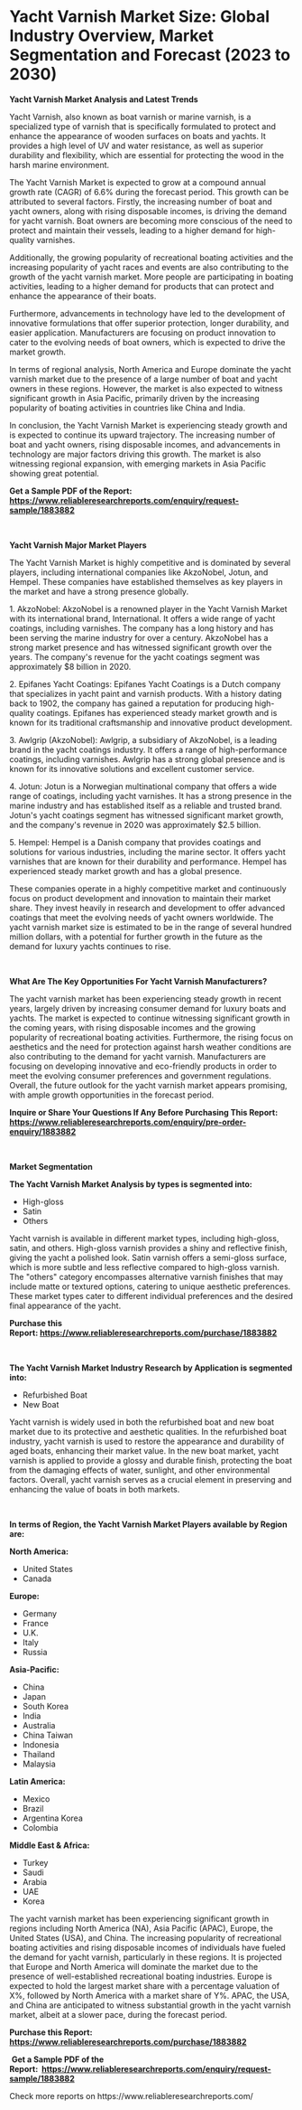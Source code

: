 <p><h1>Yacht Varnish Market Size: Global Industry Overview, Market Segmentation and Forecast (2023 to 2030)</h1></p><p><strong>Yacht Varnish Market Analysis and Latest Trends</strong></p>
<p><p>Yacht Varnish, also known as boat varnish or marine varnish, is a specialized type of varnish that is specifically formulated to protect and enhance the appearance of wooden surfaces on boats and yachts. It provides a high level of UV and water resistance, as well as superior durability and flexibility, which are essential for protecting the wood in the harsh marine environment.</p><p>The Yacht Varnish Market is expected to grow at a compound annual growth rate (CAGR) of 6.6% during the forecast period. This growth can be attributed to several factors. Firstly, the increasing number of boat and yacht owners, along with rising disposable incomes, is driving the demand for yacht varnish. Boat owners are becoming more conscious of the need to protect and maintain their vessels, leading to a higher demand for high-quality varnishes.</p><p>Additionally, the growing popularity of recreational boating activities and the increasing popularity of yacht races and events are also contributing to the growth of the yacht varnish market. More people are participating in boating activities, leading to a higher demand for products that can protect and enhance the appearance of their boats.</p><p>Furthermore, advancements in technology have led to the development of innovative formulations that offer superior protection, longer durability, and easier application. Manufacturers are focusing on product innovation to cater to the evolving needs of boat owners, which is expected to drive the market growth.</p><p>In terms of regional analysis, North America and Europe dominate the yacht varnish market due to the presence of a large number of boat and yacht owners in these regions. However, the market is also expected to witness significant growth in Asia Pacific, primarily driven by the increasing popularity of boating activities in countries like China and India.</p><p>In conclusion, the Yacht Varnish Market is experiencing steady growth and is expected to continue its upward trajectory. The increasing number of boat and yacht owners, rising disposable incomes, and advancements in technology are major factors driving this growth. The market is also witnessing regional expansion, with emerging markets in Asia Pacific showing great potential.</p></p>
<p><strong>Get a Sample PDF of the Report:&nbsp; <a href="https://www.reliableresearchreports.com/enquiry/request-sample/1883882">https://www.reliableresearchreports.com/enquiry/request-sample/1883882</a></strong></p>
<p>&nbsp;</p>
<p><strong>Yacht Varnish Major Market Players</strong></p>
<p><p>The Yacht Varnish Market is highly competitive and is dominated by several players, including international companies like AkzoNobel, Jotun, and Hempel. These companies have established themselves as key players in the market and have a strong presence globally.</p><p>1. AkzoNobel: AkzoNobel is a renowned player in the Yacht Varnish Market with its international brand, International. It offers a wide range of yacht coatings, including varnishes. The company has a long history and has been serving the marine industry for over a century. AkzoNobel has a strong market presence and has witnessed significant growth over the years. The company's revenue for the yacht coatings segment was approximately $8 billion in 2020.</p><p>2. Epifanes Yacht Coatings: Epifanes Yacht Coatings is a Dutch company that specializes in yacht paint and varnish products. With a history dating back to 1902, the company has gained a reputation for producing high-quality coatings. Epifanes has experienced steady market growth and is known for its traditional craftsmanship and innovative product development.</p><p>3. Awlgrip (AkzoNobel): Awlgrip, a subsidiary of AkzoNobel, is a leading brand in the yacht coatings industry. It offers a range of high-performance coatings, including varnishes. Awlgrip has a strong global presence and is known for its innovative solutions and excellent customer service.</p><p>4. Jotun: Jotun is a Norwegian multinational company that offers a wide range of coatings, including yacht varnishes. It has a strong presence in the marine industry and has established itself as a reliable and trusted brand. Jotun's yacht coatings segment has witnessed significant market growth, and the company's revenue in 2020 was approximately $2.5 billion.</p><p>5. Hempel: Hempel is a Danish company that provides coatings and solutions for various industries, including the marine sector. It offers yacht varnishes that are known for their durability and performance. Hempel has experienced steady market growth and has a global presence.</p><p>These companies operate in a highly competitive market and continuously focus on product development and innovation to maintain their market share. They invest heavily in research and development to offer advanced coatings that meet the evolving needs of yacht owners worldwide. The yacht varnish market size is estimated to be in the range of several hundred million dollars, with a potential for further growth in the future as the demand for luxury yachts continues to rise.</p></p>
<p>&nbsp;</p>
<p><strong>What Are The Key Opportunities For Yacht Varnish Manufacturers?</strong></p>
<p><p>The yacht varnish market has been experiencing steady growth in recent years, largely driven by increasing consumer demand for luxury boats and yachts. The market is expected to continue witnessing significant growth in the coming years, with rising disposable incomes and the growing popularity of recreational boating activities. Furthermore, the rising focus on aesthetics and the need for protection against harsh weather conditions are also contributing to the demand for yacht varnish. Manufacturers are focusing on developing innovative and eco-friendly products in order to meet the evolving consumer preferences and government regulations. Overall, the future outlook for the yacht varnish market appears promising, with ample growth opportunities in the forecast period.</p></p>
<p><strong>Inquire or Share Your Questions If Any Before Purchasing This Report: <a href="https://www.reliableresearchreports.com/enquiry/pre-order-enquiry/1883882">https://www.reliableresearchreports.com/enquiry/pre-order-enquiry/1883882</a></strong></p>
<p>&nbsp;</p>
<p><strong>Market Segmentation</strong></p>
<p><strong>The Yacht Varnish Market Analysis by types is segmented into:</strong></p>
<p><ul><li>High-gloss</li><li>Satin</li><li>Others</li></ul></p>
<p><p>Yacht varnish is available in different market types, including high-gloss, satin, and others. High-gloss varnish provides a shiny and reflective finish, giving the yacht a polished look. Satin varnish offers a semi-gloss surface, which is more subtle and less reflective compared to high-gloss varnish. The "others" category encompasses alternative varnish finishes that may include matte or textured options, catering to unique aesthetic preferences. These market types cater to different individual preferences and the desired final appearance of the yacht.</p></p>
<p><strong>Purchase this Report:&nbsp;<a href="https://www.reliableresearchreports.com/purchase/1883882">https://www.reliableresearchreports.com/purchase/1883882</a></strong></p>
<p>&nbsp;</p>
<p><strong>The Yacht Varnish Market Industry Research by Application is segmented into:</strong></p>
<p><ul><li>Refurbished Boat</li><li>New Boat</li></ul></p>
<p><p>Yacht varnish is widely used in both the refurbished boat and new boat market due to its protective and aesthetic qualities. In the refurbished boat industry, yacht varnish is used to restore the appearance and durability of aged boats, enhancing their market value. In the new boat market, yacht varnish is applied to provide a glossy and durable finish, protecting the boat from the damaging effects of water, sunlight, and other environmental factors. Overall, yacht varnish serves as a crucial element in preserving and enhancing the value of boats in both markets.</p></p>
<p>&nbsp;</p>
<p><strong>In terms of Region, the Yacht Varnish Market Players available by Region are:</strong></p>
<p>
    <p> <strong> North America: </strong>
        <ul>
            <li>United States</li>
            <li>Canada</li>
        </ul>
        </p> 
    <p> <strong> Europe: </strong>
        <ul>
            <li>Germany</li>
            <li>France</li>
            <li>U.K.</li>
            <li>Italy</li>
            <li>Russia</li>
        </ul>
        </p> 
    <p> <strong> Asia-Pacific: </strong>
        <ul>
            <li>China</li>
            <li>Japan</li>
            <li>South Korea</li>
            <li>India</li>
            <li>Australia</li>
            <li>China Taiwan</li>
            <li>Indonesia</li>
            <li>Thailand</li>
            <li>Malaysia</li>
        </ul>
        </p> 
    <p> <strong> Latin America: </strong>
        <ul>
            <li>Mexico</li>
            <li>Brazil</li>
            <li>Argentina Korea</li>
            <li>Colombia</li>
        </ul>
        </p> 
    <p> <strong> Middle East & Africa: </strong>
        <ul>
            <li>Turkey</li>
            <li>Saudi</li>
            <li>Arabia</li>
            <li>UAE</li>
            <li>Korea</li>
        </ul>
    </p>
    </p>
<p><p>The yacht varnish market has been experiencing significant growth in regions including North America (NA), Asia Pacific (APAC), Europe, the United States (USA), and China. The increasing popularity of recreational boating activities and rising disposable incomes of individuals have fueled the demand for yacht varnish, particularly in these regions. It is projected that Europe and North America will dominate the market due to the presence of well-established recreational boating industries. Europe is expected to hold the largest market share with a percentage valuation of X%, followed by North America with a market share of Y%. APAC, the USA, and China are anticipated to witness substantial growth in the yacht varnish market, albeit at a slower pace, during the forecast period.</p></p>
<p><strong>Purchase this Report: <a href="https://www.reliableresearchreports.com/purchase/1883882">https://www.reliableresearchreports.com/purchase/1883882</a></strong></p>
<p>&nbsp;<strong>Get a Sample PDF of the Report:&nbsp;&nbsp;<a href="https://www.reliableresearchreports.com/enquiry/request-sample/1883882">https://www.reliableresearchreports.com/enquiry/request-sample/1883882</a></strong></p>
<p><strong></strong></p>
<p>Check more reports on https://www.reliableresearchreports.com/</p>